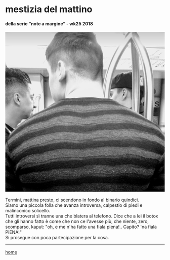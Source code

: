 # mestizia del mattino    

#### della serie “note a margine” - wk25 2018  
![](/interarete039.png "DDD")    

Termini, mattina presto, ci scendono in fondo al binario quindici.  
Siamo una piccola folla che avanza introversa, calpestio di piedi e malinconico solicello.  
Tutti introversi sì tranne una che blatera al telefono. Dice che a lei il botox che gli hanno fatto è come che non ce l'avesse più, che niente, zero, scomparso, kaput: "oh, e me n'ha fatto una fiala piena!.. Capito? 'na fiala PIENA!"  
Si prosegue con poca partecipazione per la cosa.   

---  
[home](/interarete.md) 
